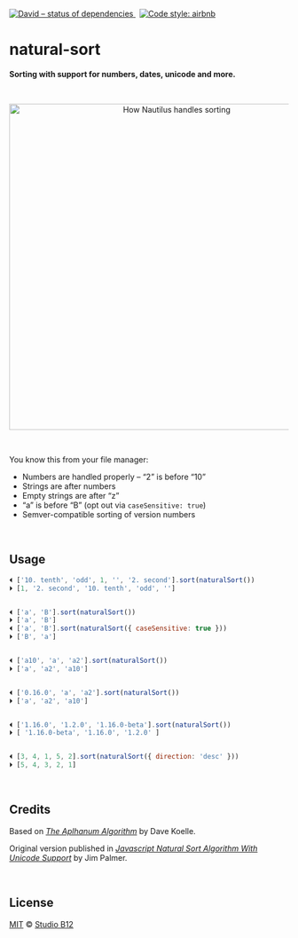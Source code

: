 [![David – status of dependencies
](https://img.shields.io/david/studio-b12/natural-sort.svg?style=flat-square)
](https://david-dm.org/studio-b12/natural-sort)
 [![Code style: airbnb
](https://img.shields.io/badge/code%20style-airbnb-777777.svg?style=flat-square)
](https://github.com/airbnb/javascript)




# natural-sort

**Sorting with support for numbers, dates, unicode and more.**

<a id="/screenshot"></a>&nbsp;

<p align="center"><img
  alt="How Nautilus handles sorting"
  src="https://cdn.rawgit.com/studio-b12/natural-sort/7c54aac/nautilus-screenshot.png"
  title="That’s how Nautilus handles sorting"
  width="588"
/></p>

<a id="/features"></a>&nbsp;

You know this from your file manager:

- Numbers are handled properly – “2” is before “10”
- Strings are after numbers
- Empty strings are after “z”
- “a” is before “B” (opt out via `caseSensitive: true`)
- Semver-compatible sorting of version numbers




<a id="/usage"></a>&nbsp;

## Usage

```js
⏴ ['10. tenth', 'odd', 1, '', '2. second'].sort(naturalSort())
⏵ [1, '2. second', '10. tenth', 'odd', '']


⏴ ['a', 'B'].sort(naturalSort())
⏵ ['a', 'B']
⏴ ['a', 'B'].sort(naturalSort({ caseSensitive: true }))
⏵ ['B', 'a']


⏴ ['a10', 'a', 'a2'].sort(naturalSort())
⏵ ['a', 'a2', 'a10']


⏴ ['0.16.0', 'a', 'a2'].sort(naturalSort())
⏵ ['a', 'a2', 'a10']


⏴ ['1.16.0', '1.2.0', '1.16.0-beta'].sort(naturalSort())
⏵ [ '1.16.0-beta', '1.16.0', '1.2.0' ]


⏴ [3, 4, 1, 5, 2].sort(naturalSort({ direction: 'desc' }))
⏵ [5, 4, 3, 2, 1]
```




<a id="/credits"></a>&nbsp;

## Credits

Based on *[The Aplhanum Algorithm](http://www.davekoelle.com/alphanum.html)* by Dave Koelle.

Original version published in *[Javascript Natural Sort Algorithm With Unicode Support](http://www.overset.com/2008/09/01/javascript-natural-sort-algorithm/)* by Jim Palmer.





<a id="/license"></a>&nbsp;

## License

[MIT](./License.md) © [Studio B12](http://studio-b12.de)
